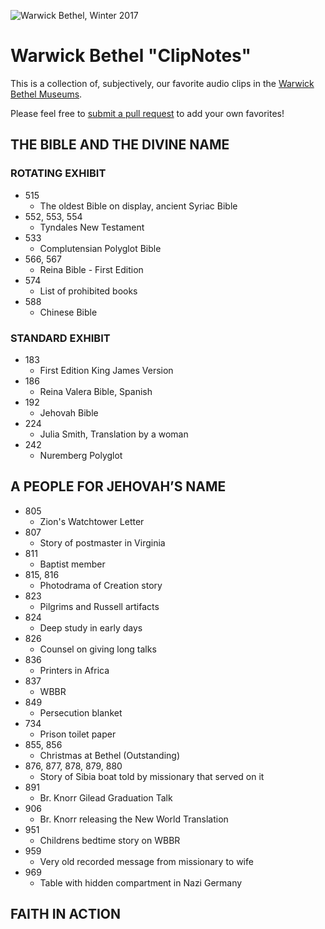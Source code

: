 ![Warwick Bethel, Winter 2017](https://scontent-sea1-1.cdninstagram.com/t51.2885-15/e35/16229069_1854090301473542_2732960356996481024_n.jpg)

# Warwick Bethel "ClipNotes"

This is a collection of, subjectively, our favorite audio clips in the [Warwick Bethel Museums](https://www.jw.org/en/jehovahs-witnesses/offices/united-states/). 

Please feel free to [submit a pull request](https://kirstiejane.github.io/friendly-github-intro/exercises/my-first-pullrequest/) to add your own favorites!

## THE BIBLE AND THE DIVINE NAME
### ROTATING EXHIBIT
* 515
  * The oldest Bible on display, ancient Syriac Bible
* 552, 553, 554 
  * Tyndales New Testament
* 533 
  * Complutensian Polyglot Bible  
* 566, 567 
  * Reina Bible - First Edition
* 574 
  * List of prohibited books
* 588 
  * Chinese Bible
 
### STANDARD EXHIBIT
* 183 
  * First Edition King James Version
* 186 
  * Reina Valera Bible, Spanish
* 192 
  * Jehovah Bible
* 224 
  * Julia Smith, Translation by a woman
* 242 
  * Nuremberg Polyglot
 
## A PEOPLE FOR JEHOVAH’S NAME 
* 805 
  * Zion's Watchtower Letter
* 807 
  * Story of postmaster in Virginia
* 811
  * Baptist member
* 815, 816 
  * Photodrama of Creation story
* 823 
  * Pilgrims and Russell artifacts
* 824 
  * Deep study in early days
* 826
  * Counsel on giving long talks
* 836 
  * Printers in Africa
* 837
  * WBBR
* 849 
  * Persecution blanket
* 734 
  * Prison toilet paper
* 855, 856 
  * Christmas at Bethel (Outstanding)
* 876, 877, 878, 879, 880 
  * Story of Sibia boat told by missionary that served on it
* 891
  * Br. Knorr Gilead Graduation Talk
* 906
  * Br. Knorr releasing the New World Translation
* 951
  * Childrens bedtime story on WBBR
* 959
  * Very old recorded message from missionary to wife
* 969
  * Table with hidden compartment in Nazi Germany

## FAITH IN ACTION
